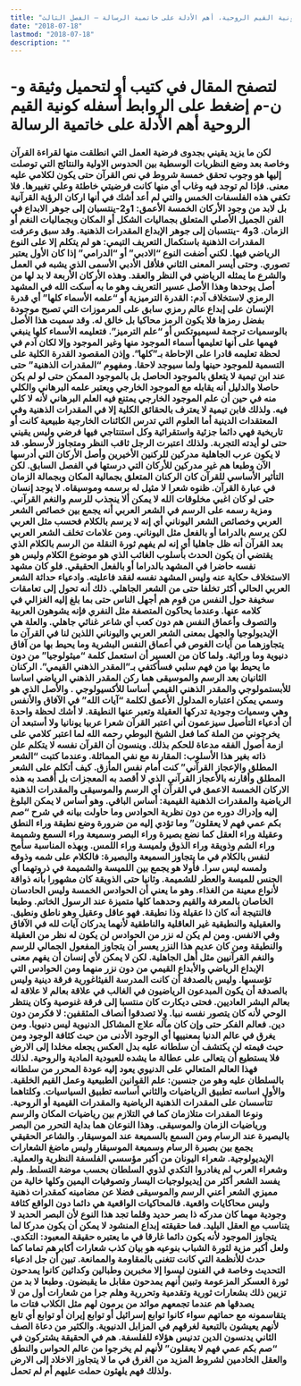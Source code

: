 ```yaml
---
title: "كونية القيم الروحية، أهم الأدلة على خاتمية الرسالة – الفصل الثالث"
date: "2018-07-18"
lastmod: "2018-07-18"
description: ""
---
```

# **لتصفح المقال في كتيب أو لتحميل وثيقة و-ن-م إضغط على الروابط أسفله** **كونية القيم الروحية أهم الأدلة على خاتمية الرسالة**

### لكن ما يزيد يقيني بجدوى فرضية العمل التي انطلقت منها لقراءة القرآن وخاصة بعد وضع النظريات الوسطية بين الحدوس الاولية والنتائج التي توصلت إليها هو وجوب تحقق خمسة شروط في نص القرآن حتى يكون لكلامي عليه معنى. فإذا لم توجد فيه وغاب أي منها كانت فرضيتي خاطئة وعلي تغييرها. فلا تكفي هذه الفلسفات الخمس والتي لم أعد أشك في أنها اركان الرؤية القرآنية بل لابد من وجود الأركان الخمسة الأعمق: 1و2-ينتسبان إلى جوهر الابداع في الفن الجميل الأصلي المتعلق بجماليات الشكل أو المكان وبجماليات النغم أو الزمان. 3و4 -ينتسبان إلى جوهر الإبداع المقدرات الذهنية. وقد سبق وعرفت المقدرات الذهنية باستكمال التعريف التيمي: هو لم يتكلم إلا على النوع الرياضي فيها. لكني أضفت النوع “الادبي” أو “الدرامي” إذا كان الأول يعتبر تصوري. وحتى أيسر المعنى الثاني فلأقل الأدبي الأسمى الذي يشبه في العمل والشرع ما يمثله الرياضي في النظر والعقد. وهذه الأركان الأربعة لا بد لها من أصل يوحدها وهذا الأصل عسير التعريف وهو ما به أسكت الله في المشهد الرمزي لاستخلاف آدم: القدرة الترميزية أو “علمه الأسماء كلها” أي قدرة الإنسان على إبداع عالم رمزي سابق على المرموزات التي تصبح موجودة بفضل رمزها فلا يكون الرمز محاكيا بل خالق له. وقد سميت هذا الأصل بالوسميات ترجمة لسيميوتكس أو “علم الترميز”. فتعليمه الأسماء كلها ينبغي فهمها على أنها تعليمها أسماء الموجود منها وغير الموجود وإلا لكان آدم في لحظة تعليمه قادرا على الإحاطة بـ”كلها”. وإذن المقصود القدرة الكلية على التسمية للموجود حينها ولما سيوجد لاحقا. ومفهوم “المقدرات الذهنية” حتى عند ابن تيمية لا يتعلق بالموجود الحاصل بل بالموجود الممكن حتى لو لم يكن حاصلا والدليل أنه يقابله مع الموجود الخارجي ويعتبر علمه البرهاني والكلي منه في حين أن علم الموجود الخارجي يمتنع فيه العلم البرهاني لأنه لا كلي فيه. ولذلك فابن تيمية لا يعترف بالحقائق الكلية إلا في المقدرات الذهنية وفي المعتقدات الدينية أما العلوم التي تدرس الكائنات الخارجية طبيعية كانت أو تاريخية فهي دائما جزئية واستقرائية وكل استنتاجي فيها فرضي وليس يقيني حتى لو أيدته التجربة. ولذلك اعتبرت الرجل ثاقب النظر ومتجاوز لأرسطو. قد لا يكون عرب الجاهلية مدركين للركنين الأخيرين وأصل الأركان التي أدرسها الآن وطبعا هم غير مدركين للأركان التي درستها في الفصل السابق. لكن التأثير الأساسي للقرآن كان الركنان المتعلق بجمالية المكان وبجمالة الزمان في عبارة القرآن. ظنوه شعرا لا مثيل له برسمه وموسيقاه. لا يوجد إنسان حتى لو كان اغبي مخلوقات الله لا يمكن ألا ينجذب للرسم والنغم القرآني. ومزية رسمه على الرسم في الشعر العربي أنه يجمع بين خصائص الشعر العربي وخصائص الشعر اليوناني أي إنه لا يرسم بالكلام فحسب مثل العربي لكن يرسم بالدراما أو بالفعل مثل اليوناني. ومن علامات تخلف الشعر العربي بعد القرآن أنه ظل جاهليا أي إنه لم يفهم ثورة النقلة من الرسم بالكلام الذي يقتضي أن يكون الحدث بأسلوب الغائب الذي هو موضوع الكلام وليس هو نفسه حاضرا في المشهد بالدراما أو بالفعل الحقيقي. فلو كان مشهد الاستخلاف حكاية عنه وليس المشهد نفسه لفقد فاعليته. وادعياء حداثة الشعر العربي الحالي أكثر تخلفا حتى من الشعر الجاهلي. ذلك أنه تحول إلى تعامقات سخيفة حول النفس من قوم هم أجهل الناس حتى بما بلغ إليه الغزالي في كلامه عنها. وعندما يحاكون المتصفة مثل النفري فإنه يشوهون العربية والتصوف وأعماق النفس هم دون كعب أي شاعر غنائي جاهلي. والعلة هي الإيديولوجيا والجهل بمعنى الشعر العربي واليوناني اللذين لنا في القرآن ما يتجاوزهما من آيات الغوص في أعماق النفس البشرية وما يحيط بها من آفاق دنيوية وما ورائية. ولما كان من العسير أن استعمل كلمة “ميثولوجيا” من دون ما يحيط بها من فهم سلبي فسأكتفي بـ”المقدر الذهني القيمي”. الركنان الثانيان بعد الرسم والموسيقى هما ركن المقدر الذهني الرياضي اساسا للأبستمولوجي والمقدر الذهني القيمي أساسا للأكسيولوجي . والأصل الذي هو وسمي يمكن اعتباره المدلول الأعمق لكلمة “آيات الله” في الآفاق والأنفس وهي وسميات وجودية تدركها العقيلة وتعبر عنها النطيقة. لا أشك لحظة واحدة أن أدعياء التأصيل سيزعمون أني اعتبر القرآن شعرا عربيا يونانيا ولا أستبعد أن يخرجوني من الملة كما فعل الشيخ البوطي رحمه الله لما اعتبر كلامي على ازمة أصول الفقه مدعاة للحكم بذلك. وينسون أن القرآن نفسه لا يتكلم علن ذاته بغير هذا الأسلوب: المقارنة مع نفي المماثلة. وعندما كتبت “الشعر المطلق والإعجاز القرآني” كنت أمام نفس المأزق. كيف أتكلم على الشعر المطلق وأقارنه بالأعجاز القرآني الذي لا أقصد به المعجزات بل أقصد به هذه الاركان الخمسة الاعمق في القرآن أي الرسم والموسيقى والمقدرات الذهنية الرياضية والمقدرات الذهنية القيمية: أساس الباقي. وهو أساس لا يمكن البلوغ إليه وإدراك دوره من دون نظرية الحوادس وما حاولت بيانه في شرح “صم بكم عمي فهم لا يعقلون” وما تؤدي إليه من ضرورة وضع نطيقة وراء النطق وعقيلة وراء العقل كما نضع بصيرة وراء البصر وسميعة وراء السمع وشميمة وراء الشم وذويقة وراء الذوق ولميسة وراء اللمس. وبهذه المناسبة سأمح لنفس بالكلام في ما يتجاوز السميعة والبصيرة: فالكلام على شمه وذوقه ولمسه ليس سرا. فأولا هو يجمع بين اللميسة والشميمة في ذروتهما أي الجنس للميسة والعطر للشميمة. وثانيا حتى الذويقة كان مشهورا بأنه ذواقة لأنواع معينة من الغذاء. وهو ما يعني أن الحوادس الخمسة وليس الحادسان الخاصان بالمعرفة والقيم وحدهما كلها متميزة عند الرسول الخاتم. وطبعا فالنتيجة أنه كان ذا عقيلة وذا نطيقة. فهو عاقل وعقيل وهو ناطق ونطيق. والعقيلية والنطيقية غير العاقلية والناطقية لأنهما يدركان آيات لله في الآفاق وفي الانفس. ومن لم يكن له نزر من الحوادس لن يكون له نظر من العقيلة والنطيقة ومن كان عديم هذا النزر يعسر أن يتجاوز المفعول الجمالي للرسم والنغم القرآنيين مثل أهل الجاهلية. لكن لا يمكن لأي إنسان أن يفهم معنى الإبداع الرياضي والأبداع القيمي من دون نزر منهما ومن الحوادس التي تؤسسها. وليس بالصدفة أن كانت المدرسة الفيثاغورية فرقة دينية وليس بالصدفة أن يكون المبدعون الرياضيون في الغالب في علاقة بعالم لا علاقة له بعالم البشر العاديين. فحتى ديكارت كان منتسبا إلى فرقة غنوصية وكان ينتظر الوحي لأنه كان يتصور نفسه نبيا. ولا تصدقوا أنصاف المثقفين: لا فكرمن دون دين. فعالم الفكر حتى وإن كان مآله علاج المشاكل الدنيوية ليس دنيويا. ومن يغرق في عالم الدنيا بمعنييها أي الوجود الأدنى من حيث كثافة الوجود ومن حيث قيمته لن يكتشف أن سلطانه عليه بدل العكس يجعله مخلدا إلى الارض فلا يستطيع أن يتعالى على عطالة ما يشده للعبودية المادية والروحية. لذلك فهذا العالم المتعالي على الدنيوي يعود إليه عودة المحرر من سلطانه بالسلطان عليه وهو من جنسين: علم القوانين الطبيعية وعمل القيم الخلقية. والأول اساسه تطبيق الرياضيات والثاني أساسه تطبيق السياسيات. وكلتاهما تتأسسان على المقدرات الذهنية الرياضية والمقدرات القيمية أو الروحية. ونوعا المقدرات متلازمان كما في التلازم بين رياضيات المكان والرسم ورياضيات الزمان والموسيقى. وهذا النوعان هما بداية التحرر من البصر بالبصيرة عند الرسام ومن السمع بالسميعة عند الموسيقار. والشاعر الحقيقي يجمع بين بصيرة الرسام وسميعة الموسيقار وليس ماضغ الشعارات الإيديولوجية. شعراء اليونان من أكبر مؤسسي الفلسفة النظرية والعملية. وشعراء العرب لم يغادروا التكدي لذوي السلطان بحسب موضة التسلط. ولم يفسد الشعر أكثر من إيديولوجيات اليسار وتصوفيات اليمين وكلها خالية من مميزي الشعر أعني الرسم والموسيقى فضلا عن مضامينه كمقدرات ذهنية وليس محاكايات واقعية. فالمحاكيات الواقعية هي دائما دون الواقع كثافة وجودية مهما كان مدركه ذا بصر حديد وقلما تجد هذا النوع لأن البصر الحديد لا يتناسب مع العقل البليد. فما حقيقته إبداع المنشود لا يمكن أن يكون مدركا لما يتجاوز الموجود لأنه يكون دائما غارقا في ما يعتبره حقيقة المعبود: التكدي. ولعل أكبر مزية لثورة الشباب بنوعيه هو بيان كذب شعارات أكابرهم تماما كما حدث للأنظمة التي كانت تتغنى بالمقاومة والممانعة. تبين أن جل ادعياء التحديث وخاصة في الفنون ليسوا إلا مخبرين وطبالين وكدائين كانوا يمدحون ثورة العسكر المزعومة وتبين أنهم يمدحون مقابل ما يقبضون. وطبعا لا بد من تزيين ذلك بشعارات ثورية وتقدمية وتحررية وهلم جرا من شعارات أول من لا يصدقها هم عندما تجمعهم موائد من يرمون لهم مثل الكلاب فتات ما يتقاسمونه مع حماتهم سواء كانوا توابع إسرائيل أو توابع إيران أو توابع أي تابع لأنهم يعيشون بالتبعية لغرقهم في المزابل الدنيوية. والكثير من دعاة الصف الثاني يدنسون الدين تدنيس هؤلاء للفلسفة. هم في الحقيقة يشتركون في “صم بكم عمي فهم لا يعقلون” لأنهم لم يخرجوا من عالم الحواس والنطق والعقل الخادمين لشروط المزيد من الغرق في ما لا يتجاوز الاخلاد إلى الارض ولذلك فهم يلهثون حملت عليهم أم لم تحمل.

###